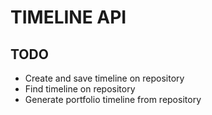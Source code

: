 # TIMELINE API

## TODO
- Create and save timeline on repository
- Find timeline on repository
- Generate portfolio timeline from repository

